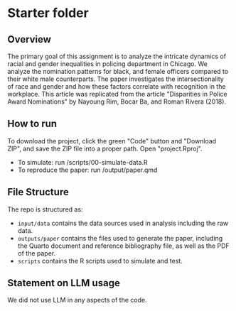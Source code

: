 # Starter folder

## Overview

The primary goal of this assignment is to analyze the intricate dynamics of racial and gender inequalities in policing department in Chicago. We analyze the nomination patterns for black, and female officers compared to their white male counterparts. The paper investigates the intersectionality of race and gender and how these factors correlate with recognition in the workplace.
This article was replicated from the article "Disparities in Police Award Nominations" by Nayoung Rim, Bocar Ba, and Roman Rivera (2018).

## How to run
To download the project, click the green "Code" button and "Download ZIP", and save the ZIP file into a proper path.
Open "project.Rproj".
- To simulate: run /scripts/00-simulate-data.R
- To reproduce the paper: run /output/paper.qmd

## File Structure

The repo is structured as:

-   `input/data` contains the data sources used in analysis including the raw data.
-   `outputs/paper` contains the files used to generate the paper, including the Quarto document and reference bibliography file, as well as the PDF of the paper. 
-   `scripts` contains the R scripts used to simulate and test.

## Statement on LLM usage
We did not use LLM in any aspects of the code.